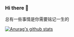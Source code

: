 ### Hi there 👋

总有一些事情是你需要铭记一生的

[![Anurag's github stats](https://github-readme-stats.vercel.app/api?username=uwpdver)](https://github.com/anuraghazra/github-readme-stats)
